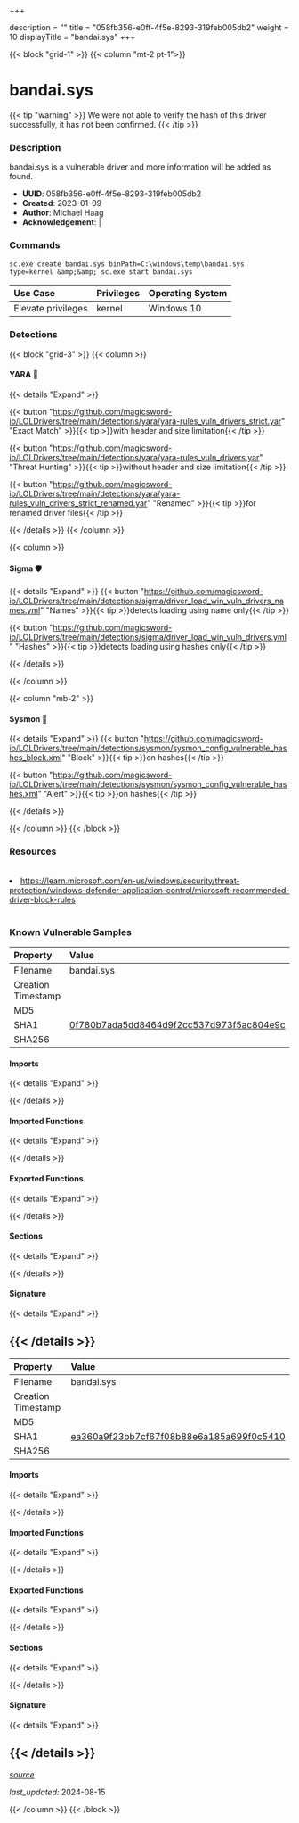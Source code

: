 +++

description = ""
title = "058fb356-e0ff-4f5e-8293-319feb005db2"
weight = 10
displayTitle = "bandai.sys"
+++


{{< block "grid-1" >}}
{{< column "mt-2 pt-1">}}


# bandai.sys


{{< tip "warning" >}}
We were not able to verify the hash of this driver successfully, it has not been confirmed.
{{< /tip >}}


### Description

bandai.sys is a vulnerable driver and more information will be added as found.
- **UUID**: 058fb356-e0ff-4f5e-8293-319feb005db2
- **Created**: 2023-01-09
- **Author**: Michael Haag
- **Acknowledgement**:  | [](https://twitter.com/)


### Commands

```
sc.exe create bandai.sys binPath=C:\windows\temp\bandai.sys type=kernel &amp;&amp; sc.exe start bandai.sys
```


| Use Case | Privileges | Operating System | 
|:---- | ---- | ---- |
| Elevate privileges | kernel | Windows 10 |



### Detections


{{< block "grid-3" >}}
{{< column >}}
#### YARA 🏹
{{< details "Expand" >}}

{{< button "https://github.com/magicsword-io/LOLDrivers/tree/main/detections/yara/yara-rules_vuln_drivers_strict.yar" "Exact Match" >}}{{< tip >}}with header and size limitation{{< /tip >}} 

{{< button "https://github.com/magicsword-io/LOLDrivers/tree/main/detections/yara/yara-rules_vuln_drivers.yar" "Threat Hunting" >}}{{< tip >}}without header and size limitation{{< /tip >}} 

{{< button "https://github.com/magicsword-io/LOLDrivers/tree/main/detections/yara/yara-rules_vuln_drivers_strict_renamed.yar" "Renamed" >}}{{< tip >}}for renamed driver files{{< /tip >}} 


{{< /details >}}
{{< /column >}}



{{< column >}}

#### Sigma 🛡️
{{< details "Expand" >}}
{{< button "https://github.com/magicsword-io/LOLDrivers/tree/main/detections/sigma/driver_load_win_vuln_drivers_names.yml" "Names" >}}{{< tip >}}detects loading using name only{{< /tip >}} 


{{< button "https://github.com/magicsword-io/LOLDrivers/tree/main/detections/sigma/driver_load_win_vuln_drivers.yml" "Hashes" >}}{{< tip >}}detects loading using hashes only{{< /tip >}} 

{{< /details >}}

{{< /column >}}


{{< column "mb-2" >}}

#### Sysmon 🔎
{{< details "Expand" >}}
{{< button "https://github.com/magicsword-io/LOLDrivers/tree/main/detections/sysmon/sysmon_config_vulnerable_hashes_block.xml" "Block" >}}{{< tip >}}on hashes{{< /tip >}} 

{{< button "https://github.com/magicsword-io/LOLDrivers/tree/main/detections/sysmon/sysmon_config_vulnerable_hashes.xml" "Alert" >}}{{< tip >}}on hashes{{< /tip >}} 

{{< /details >}}

{{< /column >}}
{{< /block >}}


### Resources
<br>
<li><a href="https://learn.microsoft.com/en-us/windows/security/threat-protection/windows-defender-application-control/microsoft-recommended-driver-block-rules">https://learn.microsoft.com/en-us/windows/security/threat-protection/windows-defender-application-control/microsoft-recommended-driver-block-rules</a></li>
<br>


### Known Vulnerable Samples

| Property           | Value |
|:-------------------|:------|
| Filename           | bandai.sys |
| Creation Timestamp           |  |
| MD5                | [](https://www.virustotal.com/gui/file/) |
| SHA1               | [0f780b7ada5dd8464d9f2cc537d973f5ac804e9c](https://www.virustotal.com/gui/file/0f780b7ada5dd8464d9f2cc537d973f5ac804e9c) |
| SHA256             | [](https://www.virustotal.com/gui/file/) |



#### Imports
{{< details "Expand" >}}

{{< /details >}}
#### Imported Functions
{{< details "Expand" >}}

{{< /details >}}
#### Exported Functions
{{< details "Expand" >}}

{{< /details >}}

#### Sections
{{< details "Expand" >}}

{{< /details >}}
#### Signature
{{< details "Expand" >}}

{{< /details >}}
-----
| Property           | Value |
|:-------------------|:------|
| Filename           | bandai.sys |
| Creation Timestamp           |  |
| MD5                | [](https://www.virustotal.com/gui/file/) |
| SHA1               | [ea360a9f23bb7cf67f08b88e6a185a699f0c5410](https://www.virustotal.com/gui/file/ea360a9f23bb7cf67f08b88e6a185a699f0c5410) |
| SHA256             | [](https://www.virustotal.com/gui/file/) |



#### Imports
{{< details "Expand" >}}

{{< /details >}}
#### Imported Functions
{{< details "Expand" >}}

{{< /details >}}
#### Exported Functions
{{< details "Expand" >}}

{{< /details >}}

#### Sections
{{< details "Expand" >}}

{{< /details >}}
#### Signature
{{< details "Expand" >}}

{{< /details >}}
-----



[*source*](https://github.com/magicsword-io/LOLDrivers/tree/main/yaml/058fb356-e0ff-4f5e-8293-319feb005db2.yaml)

*last_updated:* 2024-08-15

{{< /column >}}
{{< /block >}}
